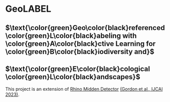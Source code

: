 # GeoLABEL
## $\text{\color{green}Geo\color{black}referenced \color{green}L\color{black}abeling with \color{green}A\color{black}ctive Learning for \color{green}B\color{black}iodiversity and}$
## $\text{\color{green}E\color{black}cological \color{green}L\color{black}andscapes}$

This project is an extension of [Rhino Midden Detector](https://github.com/lgordon99/rhino-midden-detector) [(Gordon et al., IJCAI 2023)](https://www.ijcai.org/proceedings/2023/0663.pdf).